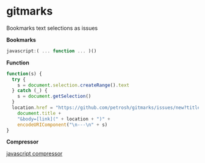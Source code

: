 # gitmarks
Bookmarks text selections as issues

**Bookmarks**

```js
javascript:( ... function ... )()
```

**Function**

```js
function(s) {
  try {
    s = document.selection.createRange().text
  } catch (_) {
    s = document.getSelection()
  }
  location.href = "https://github.com/petrosh/gitmarks/issues/new?title=" + 
    document.title +
    "&body=[link](" + location + ")" +
    encodeURIComponent("\n---\n" + s)
}
```

**Compressor**

[javascript compressor](http://javascriptcompressor.com/)

